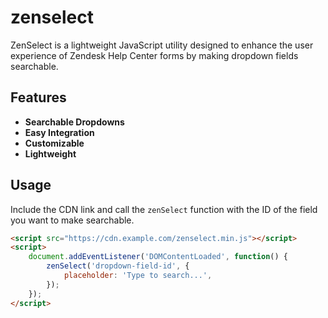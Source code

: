# zenselect

ZenSelect is a lightweight JavaScript utility designed to enhance the user experience of Zendesk Help Center forms by making dropdown fields searchable.

## Features

- **Searchable Dropdowns**
- **Easy Integration**
- **Customizable**
- **Lightweight**

## Usage

Include the CDN link and call the `zenSelect` function with the ID of the field you want to make searchable.

```html
<script src="https://cdn.example.com/zenselect.min.js"></script>
<script>
    document.addEventListener('DOMContentLoaded', function() {
        zenSelect('dropdown-field-id', {
            placeholder: 'Type to search...',
        });
    });
</script>
